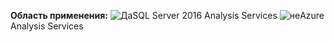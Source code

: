 **Область применения:** ![Да](media/yes.png)SQL Server 2016 Analysis Services ![не](media/no.png)Azure Analysis Services